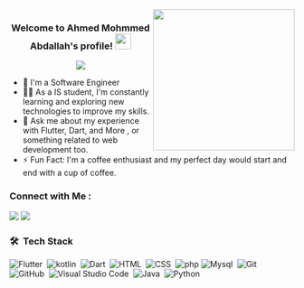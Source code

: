 
<img width="250" align="right" src="https://c.tenor.com/_DOBjnGspYAAAAAM/code-coding.gif">

<h3 align="center">
  Welcome to Ahmed Mohmmed Abdallah's profile!
  <img src="https://media.giphy.com/media/hvRJCLFzcasrR4ia7z/giphy.gif" width="28">
</h3>

<!-- Typing SVG by DenverCoder1 - https://github.com/DenverCoder1/readme-typing-svg -->
<p align="center">
  <a href="https://github.com/DenverCoder1/readme-typing-svg"><img src="https://readme-typing-svg.herokuapp.com/?lines=Software-Engineer%Flutter%20developer;Always%20learning%20new%20things&font=Fira%20Code&center=true&width=460&height=45&color=f75c7e&vCenter=true&size=22"></a>
</p> 

- 🏢 I'm a Software Engineer 
- 👨‍💻 As a IS student, I'm constantly learning and exploring new technologies to improve my skills.
- 💬 Ask me about my experience with Flutter, Dart, and More , or something related to web development too.
- ⚡ Fun Fact: I'm a coffee enthusiast and my perfect day would start and end with a cup of coffee.


### Connect with Me :
<a href="https://www.linkedin.com/in/ahmed-mohamed-abdallah-730a3a212/" target="_blank"><img src="https://img.shields.io/badge/-Ahmed Mohamed %20Abdallah-0077B5?style=for-the-badge&logo=Linkedin&logoColor=white"/></a>
<a href="https://www.facebook.com/profile.php?id=61550147305302" target="_blank"><img src="https://img.shields.io/badge/-Ahmed %20Mohamed-0077B5?style=for-the-badge&logo=facebook&logoColor=white"/></a>

### 🛠 &nbsp;Tech Stack
![Flutter](https://img.shields.io/badge/-Flutter-05122A?style=flat&logo=flutter)&nbsp;
![kotlin](https://img.shields.io/badge/-kotlin-05122A?style=flat&logo=kotlin)&nbsp;
![Dart](https://img.shields.io/badge/-Dart-05122A?style=flat&logo=dart&logoColor=563D7C)&nbsp;
![HTML](https://img.shields.io/badge/-HTML-05122A?style=flat&logo=HTML5)&nbsp;
![CSS](https://img.shields.io/badge/-CSS-05122A?style=flat&logo=CSS3&logoColor=1572B6)&nbsp;
![php](https://img.shields.io/badge/-php-05122A?style=flat&logo=php)
![Mysql](https://img.shields.io/badge/-Mysql-05122A?style=flat&logo=Mysql&logoColor=339933)&nbsp;
![Git](https://img.shields.io/badge/-Git-05122A?style=flat&logo=git)&nbsp;
![GitHub](https://img.shields.io/badge/-GitHub-05122A?style=flat&logo=github)&nbsp;
![Visual Studio Code](https://img.shields.io/badge/-Visual%20Studio%20Code-05122A?style=flat&logo=visual-studio-code&logoColor=007ACC)&nbsp;
![Java](https://img.shields.io/badge/-Java-05122A?style=flat&logo=Java)&nbsp;
![Python](https://img.shields.io/badge/-Python%20-05122A?style=flat&logo=python)&nbsp;






